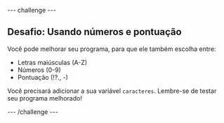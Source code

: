 --- challenge ---
## Desafio: Usando números e pontuação
Você pode melhorar seu programa, para que ele também escolha entre:

+ Letras maiúsculas (A-Z)
+ Números (0-9)
+ Pontuação (!?., -)

Você precisará adicionar a sua variável `caracteres`. Lembre-se de testar seu programa melhorado!




--- /challenge ---